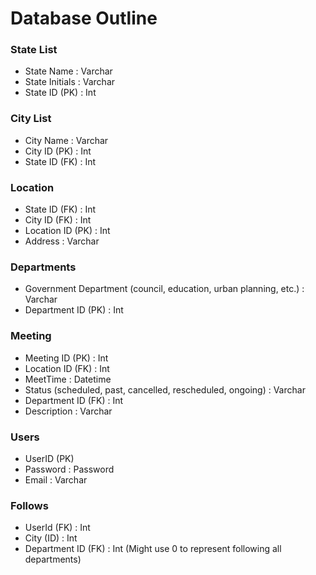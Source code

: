 # Database Outline

### State List
- State Name
: Varchar
- State Initials 
: Varchar
- State ID (PK)
: Int 

### City List 
- City Name
: Varchar
- City ID (PK)
: Int
- State ID (FK)
: Int


### Location
- State ID (FK)
: Int
- City ID (FK)
: Int
- Location ID (PK)
: Int 
- Address
: Varchar

### Departments
- Government Department (council, education, urban planning, etc.)
: Varchar
- Department ID (PK) 
: Int

### Meeting
- Meeting ID (PK)
: Int
- Location ID (FK)
: Int
- MeetTime
: Datetime
- Status (scheduled, past, cancelled, rescheduled, ongoing)
: Varchar
- Department ID (FK)
: Int
- Description
: Varchar 

### Users
- UserID (PK)
- Password 
: Password
- Email 
: Varchar

### Follows

- UserId (FK)
: Int
- City (ID)
: Int
- Department ID (FK)
: Int (Might use 0 to represent following all departments)
